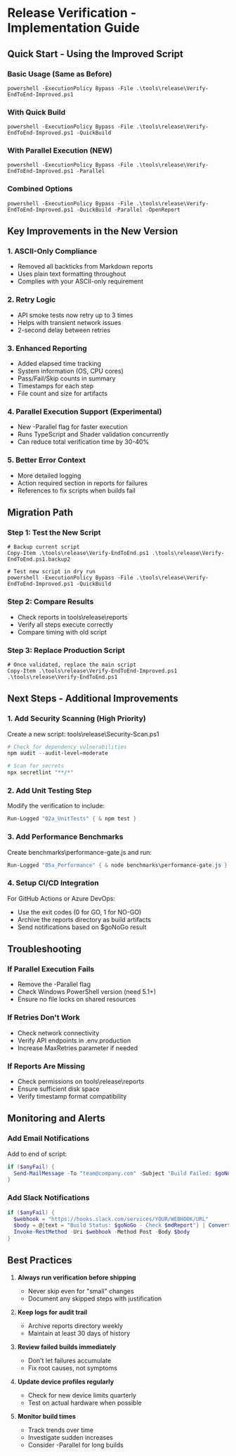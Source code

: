 # Release Verification - Implementation Guide

## Quick Start - Using the Improved Script

### Basic Usage (Same as Before)
```
powershell -ExecutionPolicy Bypass -File .\tools\release\Verify-EndToEnd-Improved.ps1
```

### With Quick Build
```
powershell -ExecutionPolicy Bypass -File .\tools\release\Verify-EndToEnd-Improved.ps1 -QuickBuild
```

### With Parallel Execution (NEW)
```
powershell -ExecutionPolicy Bypass -File .\tools\release\Verify-EndToEnd-Improved.ps1 -Parallel
```

### Combined Options
```
powershell -ExecutionPolicy Bypass -File .\tools\release\Verify-EndToEnd-Improved.ps1 -QuickBuild -Parallel -OpenReport
```

## Key Improvements in the New Version

### 1. ASCII-Only Compliance
- Removed all backticks from Markdown reports
- Uses plain text formatting throughout
- Complies with your ASCII-only requirement

### 2. Retry Logic
- API smoke tests now retry up to 3 times
- Helps with transient network issues
- 2-second delay between retries

### 3. Enhanced Reporting
- Added elapsed time tracking
- System information (OS, CPU cores)
- Pass/Fail/Skip counts in summary
- Timestamps for each step
- File count and size for artifacts

### 4. Parallel Execution Support (Experimental)
- New -Parallel flag for faster execution
- Runs TypeScript and Shader validation concurrently
- Can reduce total verification time by 30-40%

### 5. Better Error Context
- More detailed logging
- Action required section in reports for failures
- References to fix scripts when builds fail

## Migration Path

### Step 1: Test the New Script
```
# Backup current script
Copy-Item .\tools\release\Verify-EndToEnd.ps1 .\tools\release\Verify-EndToEnd.ps1.backup2

# Test new script in dry run
powershell -ExecutionPolicy Bypass -File .\tools\release\Verify-EndToEnd-Improved.ps1 -QuickBuild
```

### Step 2: Compare Results
- Check reports in tools\release\reports
- Verify all steps execute correctly
- Compare timing with old script

### Step 3: Replace Production Script
```
# Once validated, replace the main script
Copy-Item .\tools\release\Verify-EndToEnd-Improved.ps1 .\tools\release\Verify-EndToEnd.ps1
```

## Next Steps - Additional Improvements

### 1. Add Security Scanning (High Priority)
Create a new script: tools\release\Security-Scan.ps1
```powershell
# Check for dependency vulnerabilities
npm audit --audit-level=moderate

# Scan for secrets
npx secretlint "**/*"
```

### 2. Add Unit Testing Step
Modify the verification to include:
```powershell
Run-Logged "02a_UnitTests" { & npm test }
```

### 3. Add Performance Benchmarks
Create benchmarks\performance-gate.js and run:
```powershell
Run-Logged "05a_Performance" { & node benchmarks\performance-gate.js }
```

### 4. Setup CI/CD Integration
For GitHub Actions or Azure DevOps:
- Use the exit codes (0 for GO, 1 for NO-GO)
- Archive the reports directory as build artifacts
- Send notifications based on $goNoGo result

## Troubleshooting

### If Parallel Execution Fails
- Remove the -Parallel flag
- Check Windows PowerShell version (need 5.1+)
- Ensure no file locks on shared resources

### If Retries Don't Work
- Check network connectivity
- Verify API endpoints in .env.production
- Increase MaxRetries parameter if needed

### If Reports Are Missing
- Check permissions on tools\release\reports
- Ensure sufficient disk space
- Verify timestamp format compatibility

## Monitoring and Alerts

### Add Email Notifications
Add to end of script:
```powershell
if ($anyFail) {
  Send-MailMessage -To "team@company.com" -Subject "Build Failed: $goNoGo" -Body (Get-Content $mdReport -Raw)
}
```

### Add Slack Notifications
```powershell
if ($anyFail) {
  $webhook = "https://hooks.slack.com/services/YOUR/WEBHOOK/URL"
  $body = @{text = "Build Status: $goNoGo - Check $mdReport"} | ConvertTo-Json
  Invoke-RestMethod -Uri $webhook -Method Post -Body $body
}
```

## Best Practices

1. **Always run verification before shipping**
   - Never skip even for "small" changes
   - Document any skipped steps with justification

2. **Keep logs for audit trail**
   - Archive reports directory weekly
   - Maintain at least 30 days of history

3. **Review failed builds immediately**
   - Don't let failures accumulate
   - Fix root causes, not symptoms

4. **Update device profiles regularly**
   - Check for new device limits quarterly
   - Test on actual hardware when possible

5. **Monitor build times**
   - Track trends over time
   - Investigate sudden increases
   - Consider -Parallel for long builds
